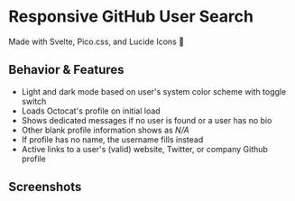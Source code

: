# Responsive GitHub User Search
Made with Svelte, Pico.css, and Lucide Icons 💜

## Behavior & Features
- Light and dark mode based on user's system color scheme with toggle switch
- Loads Octocat's profile on initial load
- Shows dedicated messages if no user is found or a user has no bio
- Other blank profile information shows as *N/A*
- If profile has no name, the username fills instead
- Active links to a user's (valid) website, Twitter, or company Github profile


## Screenshots
